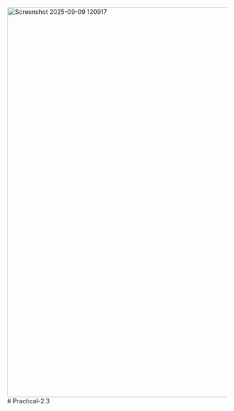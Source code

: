 <img width="1896" height="896" alt="Screenshot 2025-09-09 120917" src="https://github.com/user-attachments/assets/610e400b-e1e3-4464-9580-77c5ed139335" />
# Practical-2.3
